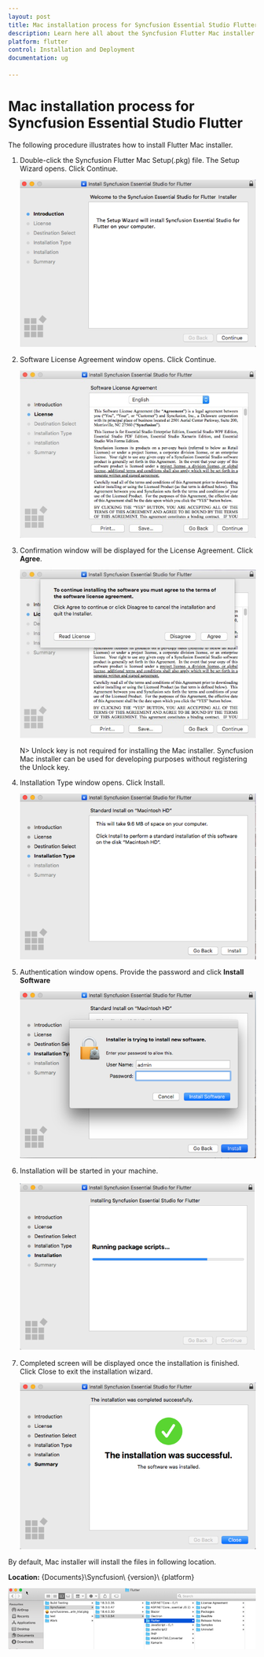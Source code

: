 ```yaml
---
layout: post
title: Mac installation process for Syncfusion Essential Studio Flutter
description: Learn here all about the Syncfusion Flutter Mac installer and steps for installing it.
platform: flutter
control: Installation and Deployment
documentation: ug

---
```


# Mac installation process for Syncfusion Essential Studio Flutter

The following procedure illustrates how to install Flutter Mac installer. 

1. Double-click the Syncfusion Flutter Mac Setup(.pkg) file. The Setup Wizard opens. Click Continue.

   ![Welcome wizard](Mac-Installer_images/Mac_Installer1.png)
   

2. Software License Agreement window opens. Click Continue.

   ![license wizard](Mac-Installer_images/Mac_Installer2.png)   
   

3. Confirmation window will be displayed for the License Agreement. Click **Agree**.

   ![License confirmation wizard](Mac-Installer_images/Mac_Installer3.png)
   
   N> Unlock key is not required for installing the Mac installer. Syncfusion Mac installer can be used for developing purposes without registering the Unlock key.


4. Installation Type window opens. Click Install.

   ![Installation type wizard](Mac-Installer_images/Mac_Installer6.png)

5. Authentication window opens. Provide the password and click **Install Software**

   ![Credential wizard](Mac-Installer_images/Mac_Installer7.png)

6. Installation will be started in your machine. 
   
   ![Progress wizard](Mac-Installer_images/Mac_Installer8.png)
   
7. Completed screen will be displayed once the installation is finished. Click Close to exit the installation wizard. 

   ![Finish wizard](Mac-Installer_images/Mac_Installer9.png)
   
By default, Mac installer will install the files in following location.

   **Location:** {Documents}\Syncfusion\ {version}\ {platform}
   
   ![Install location](Mac-Installer_images/Mac_Installer10.png)
   
   
